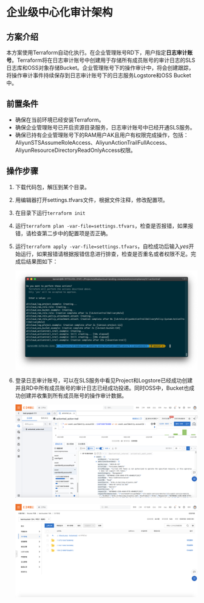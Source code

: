 # 企业级中心化审计架构

## 方案介绍

本方案使用Terraform自动化执行。在企业管理账号RD下，用户指定**日志审计账号**。Terraform将在日志审计账号中创建用于存储所有成员账号的审计日志的SLS日志库和OSS对象存储Bucket。企业管理账号下的操作审计中，将会创建跟踪，将操作审计事件持续保存到日志审计账号下的日志服务Logstore和OSS Bucket中。

## 前置条件

- 确保在当前环境已经安装Terraform。
- 确保企业管理账号已开启资源目录服务，日志审计账号中已经开通SLS服务。
- 确保已持有企业管理账号下的RAM用户AK且用户有权限完成操作，包括：AliyunSTSAssumeRoleAccess、AliyunActionTrailFullAccess、AliyunResourceDirectoryReadOnlyAccess权限。

## 操作步骤

1. 下载代码包，解压到某个目录。

2. 用编辑器打开settings.tfvars文件，根据文件注释，修改配置项。

3. 在目录下运行`terraform init`

4. 运行`terraform plan -var-file=settings.tfvars`，检查是否报错，如果报错，请检查第二步中的配置项是否正确。

5. 运行`terraform apply -var-file=settings.tfvars`，自检成功后输入*yes*开始运行，如果报错请根据报错信息进行排查，检查是否重名或者权限不足。完成后结果图如下：

   ![ActionTrail-apply](../img/ActionTrail-apply.png)

6. 登录日志审计账号，可以在SLS服务中看见Project和Logstore已经成功创建并且RD中所有成员账号的审计日志已经成功投递。同时OSS中，Bucket也成功创建并收集到所有成员账号的操作审计数据。

   ![ActionTrail-SLS](../img/ActionTrail-SLS.png)

   ![ActionTrail-OSS](../img/ActionTrail-OSS.png)

   

   

